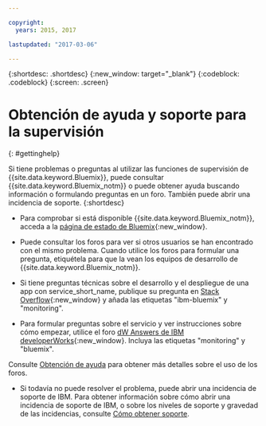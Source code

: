 ```yaml
---

copyright:
  years: 2015, 2017

lastupdated: "2017-03-06"

---
```



{:shortdesc: .shortdesc}
{:new_window: target="_blank"}
{:codeblock: .codeblock}
{:screen: .screen}


# Obtención de ayuda y soporte para la supervisión
{: #gettinghelp}

Si tiene problemas o preguntas al utilizar las funciones de supervisión de {{site.data.keyword.Bluemix}}, puede consultar {{site.data.keyword.Bluemix_notm}} o puede obtener ayuda buscando información o formulando preguntas en un foro. También puede abrir una incidencia de soporte.
{:shortdesc}

* Para comprobar si está disponible {{site.data.keyword.Bluemix_notm}}, acceda a la [página de estado de Bluemix](https://developer.ibm.com/bluemix/support/#status){:new_window}.

* Puede consultar los foros para ver si otros usuarios se han encontrado con el mismo problema. Cuando utilice los foros para formular una pregunta, etiquétela para que la vean los equipos de desarrollo de {{site.data.keyword.Bluemix_notm}}.
<!--Insert the appropriate Stack Overflow tag for your service for <service_keyword> in URL and text below:  -->
  * Si tiene preguntas técnicas sobre el desarrollo y el despliegue de una app con service_short_name, publique su pregunta en [Stack Overflow](http://stackoverflow.com/search?q=monitoring+ibm-bluemix){:new_window} y añada las etiquetas "ibm-bluemix" y "monitoring".
<!--Insert the appropriate dW Answers tag for your service for <service_keyword> in URL below:  -->
  * Para formular preguntas sobre el servicio y ver instrucciones sobre cómo empezar, utilice el foro [dW Answers de IBM developerWorks](https://developer.ibm.com/answers/topics/monitoring/?smartspace=bluemix){:new_window}. Incluya las etiquetas "monitoring" y "bluemix".

Consulte [Obtención de ayuda](https://www.{DomainName}/docs/support/index.html#getting-help) para obtener más detalles sobre el uso de los foros.

* Si todavía no puede resolver el problema, puede abrir una incidencia de soporte de IBM. Para obtener información sobre cómo abrir una incidencia de soporte de IBM, o sobre los niveles de soporte y gravedad de las incidencias, consulte [Cómo obtener soporte](https://www.{DomainName}/docs/support/index.html#contacting-support).

